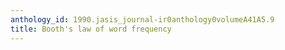```yaml
---
anthology_id: 1990.jasis_journal-ir0anthology0volumeA41A5.9
title: Booth's law of word frequency
---
```

